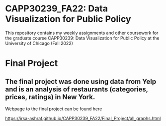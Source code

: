 # CAPP30239_FA22: Data Visualization for Public Policy

This repository contains my weekly assignments and other coursework for the graduate course CAPP30239: Data Visualization for Public Policy at the University of Chicago (Fall 2022)

# Final Project
## The final project was done using data from Yelp and is an analysis of restaurants (categories, prices, ratings) in New York. 
Webpage to the final project can be found here 

https://irsa-ashraf.github.io/CAPP30239_FA22/Final_Project/all_graphs.html
